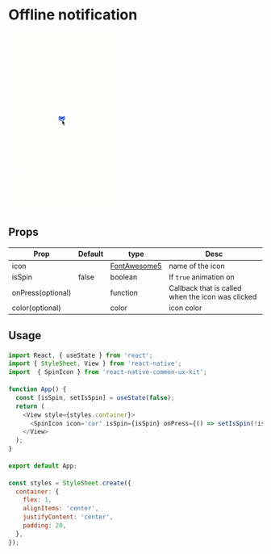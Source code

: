 # Offline notification

<img src="./spin-icon.gif" height="350" />

## Props

| Prop                        | Default | type     | Desc                                                                                                               |
| --------------------------- | ------- | -------- | ------------------------------------------------------------------------------------------------------------------ |
| icon |  | [FontAwesome5](https://oblador.github.io/react-native-vector-icons/) | name of the icon |
| isSpin | false | boolean  | If `true` animation on |
| onPress(optional) | | function | Callback that is called when the icon was clicked |
| color(optional) | | color | icon color |

## Usage

```javascript
import React, { useState } from 'react';
import { StyleSheet, View } from 'react-native';
import  { SpinIcon } from 'react-native-common-ux-kit';

function App() {
  const [isSpin, setIsSpin] = useState(false);
  return (
    <View style={styles.container}>
      <SpinIcon icon='car' isSpin={isSpin} onPress={() => setIsSpin(!isSpin)}/>
    </View>
  );
}

export default App;

const styles = StyleSheet.create({
  container: {
    flex: 1,
    alignItems: 'center',
    justifyContent: 'center',
    padding: 20,
  },
});

```

